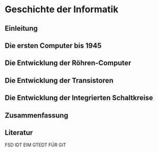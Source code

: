 # Geschichte der Informatik 

## Einleitung 

## Die ersten Computer bis 1945

## Die Entwicklung der Röhren-Computer

## Die Entwicklung der Transistoren 

## Die Entwicklung der Integrierten Schaltkreise

## Zusammenfassung 

## Literatur 

FSD IDT EIM GTEDT FÜR GIT
